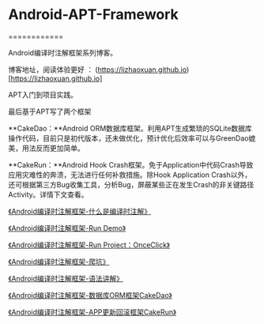 # Android-APT-Framework

============

Android编译时注解框架系列博客。

博客地址，阅读体验更好 ： (https://lizhaoxuan.github.io)[https://lizhaoxuan.github.io]

APT入门到项目实践。

最后基于APT写了两个框架

**CakeDao：**Android ORM数据库框架。利用APT生成繁琐的SQLite数据库操作代码，目前只是初代版本，还未做优化，预计优化后效率可以与GreenDao媲美，用法反而更加简单。

**CakeRun：**Android Hook Crash框架。免于Application中代码Crash导致应用灾难性的奔溃，无法进行任何补救措施。除Hook Application Crash以外，还可根据第三方Bug收集工具，分析Bug，屏蔽某些正在发生Crash的非关键路径Activity。详情下文查看。



[《Android编译时注解框架-什么是编译时注解》](https://github.com/lizhaoxuan/Android-APT-Framework/blob/master/什么是编译时注解/android编译时注解框架-什么是编译时注解.md)

[《Android编译时注解框架-Run Demo》](https://github.com/lizhaoxuan/Android-APT-Framework/blob/master/run-demo/android编译时注解框架-run_demo.md)

[《Android编译时注解框架-Run Project：OnceClick》](https://github.com/lizhaoxuan/Android-APT-Framework/blob/master/run-project/android编译时注解框架-run_project.md)

[《Android编译时注解框架-爬坑》](https://github.com/lizhaoxuan/Android-APT-Framework/blob/master/爬坑/android编译时注解框架-爬坑.md)

[《Android编译时注解框架-语法讲解》](https://github.com/lizhaoxuan/Android-APT-Framework/blob/master/语法讲解/android编译时注解框架-语法讲解.md)

[《Android编译时注解框架-数据库ORM框架CakeDao》](https://github.com/lizhaoxuan/Android-APT-Framework/blob/master/CakeDao/android编译时注解框架-数据库orm框架cakedao.md)

[《Android编译时注解框架-APP更新回滚框架CakeRun》](https://github.com/lizhaoxuan/Android-APT-Framework/blob/master/CakeRun/hook_crash框架cakerun.md)
